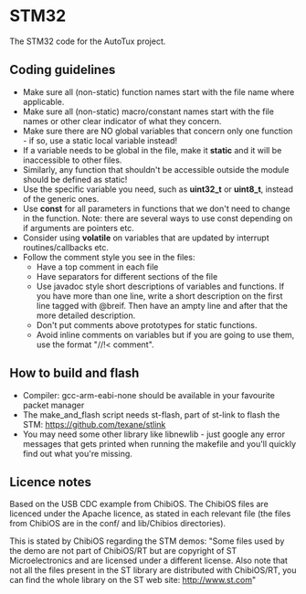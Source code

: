 # STM32
The STM32 code for the AutoTux project.

## Coding guidelines
- Make sure all (non-static) function names start with the file name where applicable.
- Make sure all (non-static) macro/constant names start with the file names or other clear indicator of what they concern.
- Make sure there are NO global variables that concern only one function - if so, use a static local variable instead!
- If a variable needs to be global in the file, make it <b>static</b> and it will be inaccessible to other files.
- Similarly, any function that shouldn't be accessible outside the module should be defined as static! 
- Use the specific variable you need, such as <b>uint32_t</b> or <b>uint8_t</b>, instead of the generic ones.
- Use <b>const</b> for all parameters in functions that we don't need to change in the function. Note: there are several ways to use const depending on if arguments are pointers etc.
- Consider using <b>volatile</b> on variables that are updated by interrupt routines/callbacks etc.
- Follow the comment style you see in the files: 
  - Have a top comment in each file
  - Have separators for different sections of the file
  - Use javadoc style short descriptions of variables and functions. If you have more than one line, write a short description on the first line tagged with @breif. Then have an ampty line and after that the more detailed description.
  - Don't put comments above prototypes for static functions.
  - Avoid inline comments on variables but if you are going to use them, use the format "//!< comment".

## How to build and flash
- Compiler: gcc-arm-eabi-none should be available in your favourite packet manager
- The make_and_flash script needs st-flash, part of st-link to flash the STM: https://github.com/texane/stlink
- You may need some other library like libnewlib - just google any error messages that gets printed when running the makefile and you'll quickly find out what you're missing. 

## Licence notes
Based on the USB CDC example from ChibiOS. The ChibiOS files are licenced under the Apache licence, as stated in each relevant file (the files from ChibiOS are in the conf/ and lib/Chibios directories). 

This is stated by ChibiOS regarding the STM demos:
"Some files used by the demo are not part of ChibiOS/RT but are copyright of
ST Microelectronics and are licensed under a different license.
Also note that not all the files present in the ST library are distributed
with ChibiOS/RT, you can find the whole library on the ST web site:
http://www.st.com"
